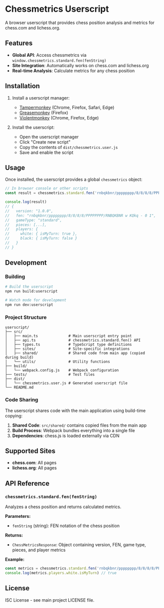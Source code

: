 # Chessmetrics Userscript

A browser userscript that provides chess position analysis and metrics for chess.com and lichess.org.

## Features

- **Global API**: Access chessmetrics via `window.chessmetrics.standard.fen(fenString)`
- **Site Integration**: Automatically works on chess.com and lichess.org
- **Real-time Analysis**: Calculate metrics for any chess position

## Installation

1. Install a userscript manager:
   - [Tampermonkey](https://www.tampermonkey.net/) (Chrome, Firefox, Safari, Edge)
   - [Greasemonkey](https://www.greasespot.net/) (Firefox)
   - [Violentmonkey](https://violentmonkey.github.io/) (Chrome, Firefox, Edge)

2. Install the userscript:
   - Open the userscript manager
   - Click "Create new script"
   - Copy the contents of `dist/chessmetrics.user.js`
   - Save and enable the script

## Usage

Once installed, the userscript provides a global `chessmetrics` object:

```javascript
// In browser console or other scripts
const result = chessmetrics.standard.fen('rnbqkbnr/pppppppp/8/8/8/8/PPPPPPPP/RNBQKBNR w KQkq - 0 1')

console.log(result)
// {
//   version: "1.0.0",
//   fen: "rnbqkbnr/pppppppp/8/8/8/8/PPPPPPPP/RNBQKBNR w KQkq - 0 1",
//   gameType: "standard",
//   pieces: [...],
//   players: {
//     white: { isMyTurn: true },
//     black: { isMyTurn: false }
//   }
// }
```

## Development

### Building

```bash
# Build the userscript
npm run build:userscript

# Watch mode for development
npm run dev:userscript
```

### Project Structure

```
userscript/
├── src/
│   ├── main.ts              # Main userscript entry point
│   ├── api.ts               # chessmetrics.standard.fen() API
│   ├── types.ts             # TypeScript type definitions
│   ├── sites/               # Site-specific integrations
│   ├── shared/              # Shared code from main app (copied during build)
│   └── utils/               # Utility functions
├── build/
│   └── webpack.config.js    # Webpack configuration
├── tests/                   # Test files
├── dist/
│   └── chessmetrics.user.js # Generated userscript file
└── README.md
```

### Code Sharing

The userscript shares code with the main application using build-time copying:

1. **Shared Code**: `src/shared/` contains copied files from the main app
2. **Build Process**: Webpack bundles everything into a single file
3. **Dependencies**: chess.js is loaded externally via CDN

## Supported Sites

- **chess.com**: All pages
- **lichess.org**: All pages

## API Reference

### `chessmetrics.standard.fen(fenString)`

Analyzes a chess position and returns calculated metrics.

**Parameters:**
- `fenString` (string): FEN notation of the chess position

**Returns:**
- `ChessMetricsResponse`: Object containing version, FEN, game type, pieces, and player metrics

**Example:**
```javascript
const metrics = chessmetrics.standard.fen('rnbqkbnr/pppppppp/8/8/8/8/PPPPPPPP/RNBQKBNR w KQkq - 0 1')
console.log(metrics.players.white.isMyTurn) // true
```

## License

ISC License - see main project LICENSE file.
